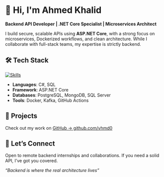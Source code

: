 # 👋 Hi, I'm Ahmed Khalid

**Backend API Developer | .NET Core Specialist | Microservices Architect**

I build secure, scalable APIs using **ASP.NET Core**, with a strong focus on microservices, Dockerized workflows, and clean architecture. While I collaborate with full-stack teams, my expertise is strictly backend.

## 🛠️ Tech Stack

[![Skills](https://skillicons.dev/icons?i=dotnet,visualstudio,rider,postgres,mongo,kafka,docker,github)](https://skillicons.dev)

- **Languages**: C#, SQL  
- **Framework**: ASP.NET Core  
- **Databases**: PostgreSQL, MongoDB, SQL Server
- **Tools**: Docker, Kafka, GitHub Actions  

## 📂 Projects

Check out my work on [GitHub → github.com/vhmd0](https://github.com/vhmd0)


## 💬 Let’s Connect

Open to remote backend internships and collaborations. If you need a solid API, I’ve got you covered.


_“Backend is where the real architecture lives”_
